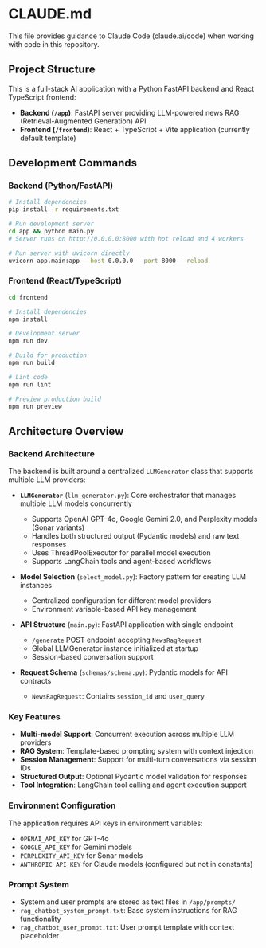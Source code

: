 # CLAUDE.md

This file provides guidance to Claude Code (claude.ai/code) when working with code in this repository.

## Project Structure

This is a full-stack AI application with a Python FastAPI backend and React TypeScript frontend:

- **Backend (`/app`)**: FastAPI server providing LLM-powered news RAG (Retrieval-Augmented Generation) API
- **Frontend (`/frontend`)**: React + TypeScript + Vite application (currently default template)

## Development Commands

### Backend (Python/FastAPI)
```bash
# Install dependencies
pip install -r requirements.txt

# Run development server
cd app && python main.py
# Server runs on http://0.0.0.0:8000 with hot reload and 4 workers

# Run server with uvicorn directly
uvicorn app.main:app --host 0.0.0.0 --port 8000 --reload
```

### Frontend (React/TypeScript)
```bash
cd frontend

# Install dependencies
npm install

# Development server
npm run dev

# Build for production
npm run build

# Lint code
npm run lint

# Preview production build
npm run preview
```

## Architecture Overview

### Backend Architecture

The backend is built around a centralized `LLMGenerator` class that supports multiple LLM providers:

- **`LLMGenerator`** (`llm_generator.py`): Core orchestrator that manages multiple LLM models concurrently
  - Supports OpenAI GPT-4o, Google Gemini 2.0, and Perplexity models (Sonar variants)
  - Handles both structured output (Pydantic models) and raw text responses
  - Uses ThreadPoolExecutor for parallel model execution
  - Supports LangChain tools and agent-based workflows

- **Model Selection** (`select_model.py`): Factory pattern for creating LLM instances
  - Centralized configuration for different model providers
  - Environment variable-based API key management

- **API Structure** (`main.py`): FastAPI application with single endpoint
  - `/generate` POST endpoint accepting `NewsRagRequest`
  - Global LLMGenerator instance initialized at startup
  - Session-based conversation support

- **Request Schema** (`schemas/schema.py`): Pydantic models for API contracts
  - `NewsRagRequest`: Contains `session_id` and `user_query`

### Key Features

- **Multi-model Support**: Concurrent execution across multiple LLM providers
- **RAG System**: Template-based prompting system with context injection
- **Session Management**: Support for multi-turn conversations via session IDs
- **Structured Output**: Optional Pydantic model validation for responses
- **Tool Integration**: LangChain tool calling and agent execution support

### Environment Configuration

The application requires API keys in environment variables:
- `OPENAI_API_KEY` for GPT-4o
- `GOOGLE_API_KEY` for Gemini models  
- `PERPLEXITY_API_KEY` for Sonar models
- `ANTHROPIC_API_KEY` for Claude models (configured but not in constants)

### Prompt System

- System and user prompts are stored as text files in `/app/prompts/`
- `rag_chatbot_system_prompt.txt`: Base system instructions for RAG functionality
- `rag_chatbot_user_prompt.txt`: User prompt template with context placeholder